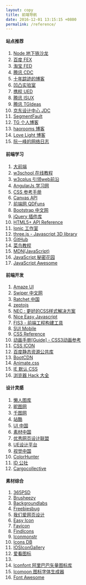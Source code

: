 ```yaml
---
layout: copy
title: 前端导航
date: 2016-12-01 13:15:15 +0800
permalink: /reference/
---
```


<h4 class="btn btn-primary btn-lg">站点推荐</h4>
<ol class="rounded-list">
<li><a href="http://nodejs.club/" target="_blank">Node 地下铁沙龙</a></li>
<li><a href="http://fex.baidu.com/" target="_blank">百度 FEX</a></li>
<li><a href="http://taobaofed.org/" target="_blank">淘宝 FED</a></li>
<li><a href="http://cdc.tencent.com/" target="_blank">腾讯 CDC</a></li>
<li><a href="https://www.h5jun.com/" target="_blank">十年踪迹的博客</a></li>
<li><a href="https://aotu.io/index.html" target="_blank">凹凸实验室</a></li>
<li><a href="http://ued.ctrip.com/blog/" target="_blank">携程 UED</a></li>
<li><a href="https://isux.tencent.com/" target="_blank">腾讯 ISUX</a></li>
<li><a href="http://tgideas.qq.com/" target="_blank">腾讯 TGIdeas</a></li>
<li><a href="https://jdc.jd.com/" target="_blank">京东设计中心 JDC</a></li>
<li><a href="https://segmentfault.com/" target="_blank">SegmentFault</a></li>
<li><a href="http://ghmagical.com/" target="_blank">TG 个人博客</a></li>
<li><a href="http://www.haorooms.com/" target="_blank">haorooms 博客</a></li>
<li><a href="http://doubleray.win/" target="_blank">Love Light 博客</a></li>
<li><a href="http://www.ruanyifeng.com/blog/" target="_blank">阮一峰的网络日志</a></li>
</ol>
<h4 class="btn btn-info btn-lg">前端学习</h4>
<ol class="rectangle-list">
<li><a href="http://www.daqianduan.com/" target="_blank">大前端</a></li>
<li><a href="http://www.w3school.com.cn/" target="_blank">w3school 在线教程</a></li>
<li><a href="http://www.w3cplus.com/" target="_blank">w3cplus 引领web前沿</a></li>
<li><a href="http://www.ngnice.com/" target="_blank">AngularJs 学习网</a></li>
<li><a href="http://css.doyoe.com/" target="_blank">CSS 参考手册</a></li>
<li><a href="http://javascript.ruanyifeng.com/htmlapi/canvas.html" target="_blank">Canvas API</a></li>
<li><a href="http://www.qdfuns.com/" target="_blank">前端网 QDFuns</a></li>
<li><a href="http://www.bootcss.com/" target="_blank">Bootstrap 中文网</a></li>
<li><a href="http://www.jq22.com/" target="_blank">jQuery 插件库</a></li>
<li><a href="http://www.dcloud.io/docs/api/index.shtml" target="_blank">HTML5+ API Reference</a></li>
<li><a href="http://www.ionic.wang/" target="_blank">Ionic 工作室</a></li>
<li><a href="https://threejs.org/" target="_blank">three.js - Javascript 3D library</a></li>
<li><a href="https://github.com/" target="_blank">GitHub</a></li>
<li><a href="http://www.runoob.com/" target="_blank">菜鸟教程</a></li>
<li><a href="https://developer.mozilla.org/zh-CN/docs/Web/JavaScript" target="_blank">MDN(JavaScript)</a></li>
<li><a href="http://bonsaiden.github.io/JavaScript-Garden/zh/" target="_blank">JavaScript 秘密花园</a></li>
<li><a href="https://github.com/jobbole/awesome-javascript-cn" target="_blank">JavaScript Awesome</a></li>
</ol>
<h4 class="btn btn-success btn-lg">前端开发</h4>
<ol class="rounded-list">
<li><a href="http://amazeui.org/" target="_blank">Amaze UI</a></li>
<li><a href="http://www.swiper.com.cn/" target="_blank">Swiper 中文网</a></li>
<li><a href="http://cnratchet.com/" target="_blank">Ratchet 中国</a></li>
<li><a href="http://zeptojs.com/" target="_blank">zeptojs</a></li>
<li><a href="http://nec.netease.com/" target="_blank">NEC : 更好的CSS样式解决方案</a></li>
<li><a href="http://nej.netease.com/" target="_blank">Nice Easy Javascript</a></li>
<li><a href="http://fis.baidu.com/#about-sec" target="_blank">FIS3 - 前端工程构建工具</a></li>
<li><a href="http://m.sui.taobao.org/" target="_blank">SUI Mobile</a></li>
<li><a href="https://tympanus.net/codrops/css_reference/" target="_blank">CSS Reference</a></li>
<li><a href="https://isux.tencent.com/css3/index.html?perspective" target="_blank">动画手册[Guide] - CSS3动画参考</a></li>
<li><a href="http://cssicon.space/#/" target="_blank">CSS ICON</a></li>
<li><a href="http://cdn.code.baidu.com/" target="_blank">百度静态资源公共库</a></li>
<li><a href="http://www.bootcdn.cn/" target="_blank">BootCDN</a></li>
<li><a href="https://daneden.github.io/animate.css/" target="_blank">Animate.css</a></li>
<li><a href="http://www.iecss.com/" target="_blank">IE 默认 CSS</a></li>
<li><a href="http://browserhacks.com/" target="_blank">浏览器 Hack 大全</a></li>
</ol>
<h4 class="btn btn-info btn-lg">设计灵感</h4>
<ol class="rectangle-list">
<li><a href="http://www.lanrentuku.com/" target="_blank">懒人图库</a></li>
<li><a href="http://www.nipic.com/index.html" target="_blank">昵图网</a></li>
<li><a href="http://www.58pic.com/" target="_blank">千图网</a></li>
<li><a href="http://www.zcool.com.cn/" target="_blank">站酷</a></li>
<li><a href="http://www.ui.cn/" target="_blank">UI 中国</a></li>
<li><a href="http://www.sccnn.com/" target="_blank">素材中国</a></li>
<li><a href="http://www.uisdc.com/" target="_blank">优秀网页设计联盟</a></li>
<li><a href="http://www.uehtml.com/" target="_blank" title="UE设计平台，网页设计，交流设计">UE设计平台</a></li>
<li><a href="http://shijue.me/" target="_blank" title="中国最具活力的视觉图片分享社区及创意设计产">视觉中国</a></li>
<li><a href="http://www.colorhunter.com/" target="_blank" title="上传照片提取配色方案">ColorHunter</a></li>
<li><a href="http://www.hi-id.com/" target="_blank" title="发现有意味的设计！">ID 公社</a></li>
<li><a href="http://cargocollective.com/" target="_blank" title="国外优秀创意人的社区、并提供免费个人主页服务">Cargocollective</a></li>
</ol>
<h4 class="btn btn-success btn-lg">素材综合</h4>
<ol class="rounded-list">
    <li><a href="http://cn.365psd.com/" target="_blank" title="每天更新的PSD素材下载！">365PSD</a></li>
        <li><a href="https://www.brusheezy.com/" target="_blank" title="国外大量优质笔刷、背景免费下载">Brusheezy</a></li>
        <li><a href="http://backgroundlabs.com/" target="_blank" title="背景实验室，通过标签、颜色、风格检索背景图案">Backgroundlabs</a></li>
        <li><a href="http://freebiesbug.com/" target="_blank" title="国外较高质量矢量、PSD、图片素材免费下载">Freebiesbug</a></li>
        <li><a href="http://blog.enqoo.com/" target="_blank" title="一个交流、分享国内外优秀设计资源的博客">我们爱网页设计</a></li>
        <li><a href="http://www.easyicon.net/" target="_blank" title="图标搜索引擎，支持中文检索">Easy Icon</a></li>
        <li><a href="http://www.favicon.cc/" target="_blank" title="在线生成ico浏览器图标">Favicon</a></li>
        <li><a href="http://findicons.com/" target="_blank" title="FindIcons图标搜索引擎">FindIcons</a></li>
        <li><a href="http://iconmonstr.com/" target="_blank" title="一套简笔Icon，包含各尺寸Icon上千个">Iconmonstr</a></li>
        <li><a href="http://www.iconsdb.com/" target="_blank" title="免费的图标下载网站，可选择多种尺寸和格式">Icons DB</a></li>
        <li><a href="http://iosicongallery.com/" target="_blank" title="收录了苹果客户端的所有的ios产品的图标">IOSIconGallery</a></li>
        <li><a href="http://www.iconpng.com/" target="_blank" title="IconPng图标搜索引擎">爱看图标</a></li>
        <li><a href="" target="_blank" title=""></a></li>
        <li><a href="http://www.iconfont.cn/" target="_blank">Iconfont 阿里巴巴矢量图标库</a></li>
        <li><a href="https://icomoon.io/app/#/select" target="_blank">Icomoon 图标字体生成器</a></li>
        <li><a href="http://fontawesome.io/" target="_blank">Font Awesome</a></li>
    </ol>